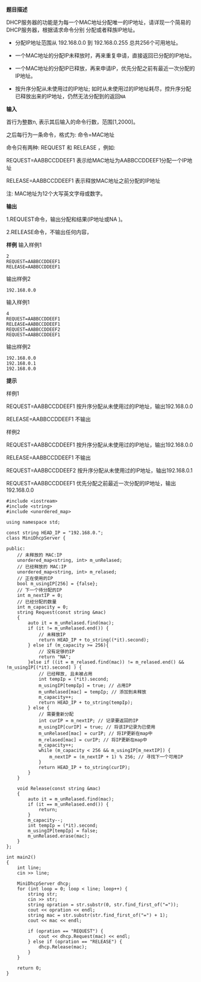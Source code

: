 **题目描述**

DHCP服务器的功能是为每一个MAC地址分配唯一的IP地址，请详现一个简易的DHCP服务器，根据请求命令分别
分配或者释族IP地址。


- 分配IP地址范围从 192.168.0.0 到 192.168.0.255 总共256个可用地址。


- 一个MAC地址的分配IP未释放时，再来重复申请，直接返回已分配的IP地址。


- 一个MAC地址的分配IP已释放，再来申请IP，优先分配之前有最近一次分配的IP地址。



- 按升序分配从未使用过的IP地址; 如时从未使用过的IP地址耗尽，控升序分配已释放出来的IP地址，仍然无法分配到的返回`NA`


**输入**

首行为整数n, 表示其后输入的命令行数，范围[1,2000]。

之后每行为一条命令，格式为: 命令=MAC地址

命令只有两种: REQUEST 和 RELEASE ，例如:

REQUEST=AABBCCDDEEF1 表示给MAC地址为AABBCCDDEEF1分配一个IP地址

RELEASE=AABBCCDDEEF1 表示释放MAC地址之前分配的IP地址

注: MAC地址为12个大写英文字母或数字。

**输出**

1.REQUEST命令，输出分配和结果(lP地址或NA )。

2.RELEASE命令，不输出任何内容，


**样例**
输入样例1

	2
	REQUEST=AABBCCDDEEF1
	RELEASE=AABBCCDDEEF1

输出样例2

	192.168.0.0

输入样例1

	4
	REQUEST=AABBCCDDEEF1
	RELEASE=AABBCCDDEEF1
	REQUEST=AABBCCDDEEF2
	REQUEST=AABBCCDDEEF1

输出样例2

	192.168.0.0
	192.168.0.1
	192.168.0.0

**提示**

样例1

REQUEST=AABBCCDDEEF1 按升序分配从未使用过的IP地址，输出192.168.0.0

RELEASE=AABBCCDDEEF1 不输出

样例2

REQUEST=AABBCCDDEEF1 按升序分配从未使用过的IP地址，输出192.168.0.0

RELEASE=AABBCCDDEEF1 不输出

REQUEST=AABBCCDDEEF2 按升序分配从未使用过的IP地址，轴出192.168.0.1

REQUEST=AABBCCDDEEF1 优先分配之前最近一次分配的IP地址，输出192.168.0.0

	#include <iostream>
	#include <string>
	#include <unordered_map>
	
	using namespace std;
	
	const string HEAD_IP = "192.168.0.";
	class MiniDhcpServer {
	
	public:
	    // 未释放的 MAC:IP
	    unordered_map<string, int> m_unRelased;
	    // 已经释放的 MAC:IP
	    unordered_map<string, int> m_relased;
	    // 正在使用的IP
	    bool m_usingIP[256] = {false};
	    // 下一个待分配的IP
	    int m_nextIP = 0;
	    // 已经分配的数量
	    int m_capacity = 0;
	    string Request(const string &mac)
	    {
	        auto it = m_unRelased.find(mac);
	        if (it != m_unRelased.end()) {
	            // 未释放IP
	            return HEAD_IP + to_string((*it).second);
	        } else if (m_capacity >= 256){
	            // 没有足够的IP
	            return "NA";
	        }else if ((it = m_relased.find(mac)) != m_relased.end() && !m_usingIP[(*it).second] ) {
	            // 已经释放, 且未被占用
	            int tempIp = (*it).second;
	            m_usingIP[tempIp] = true; // 占用IP
	            m_unRelased[mac] = tempIp; // 添加到未释放
	            m_capacity++;
	            return HEAD_IP + to_string(tempIp);
	        } else {
	            // 需要重新分配
	            int curIP = m_nextIP; // 记录要返回的IP
	            m_usingIP[curIP] = true; // 将该IP记录为已使用
	            m_unRelased[mac] = curIP; // 将IP更新在map中
	            m_relased[mac] = curIP; // 将IP更新在map中
	            m_capacity++;
	            while (m_capacity < 256 && m_usingIP[m_nextIP]) {
	                m_nextIP = (m_nextIP + 1) % 256; // 寻找下一个可用IP
	            }
	            return HEAD_IP + to_string(curIP);
	        }
	    }
	
	    void Release(const string &mac)
	    {
	        auto it = m_unRelased.find(mac);
	        if (it == m_unRelased.end()) {
	            return;
	        }
	        m_capacity--;
	        int tempIp = (*it).second;
	        m_usingIP[tempIp] = false;
	        m_unRelased.erase(mac);
	    }
	};
	
	int main2()
	{
	    int line;
	    cin >> line;
	
	    MiniDhcpServer dhcp;
	    for (int loop = 0; loop < line; loop++) {
	        string str;
	        cin >> str;
	        string opration = str.substr(0, str.find_first_of("="));
	        cout << opration << endl;
	        string mac = str.substr(str.find_first_of("=") + 1);
	        cout << mac << endl;
	
	        if (opration == "REQUEST") {
	            cout << dhcp.Request(mac) << endl;
	        } else if (opration == "RELEASE") {
	            dhcp.Release(mac);
	        }
	    }
	   
	    return 0;
	}
